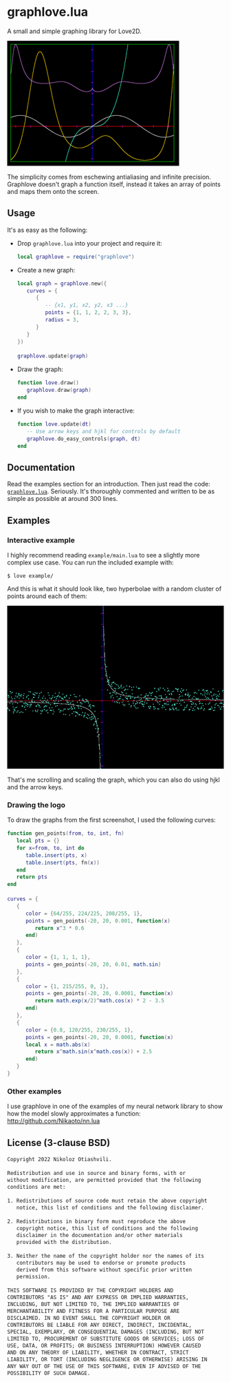 # graphlove.lua
A small and simple graphing library for Love2D.

![graphlove screenshot](./graphlove-screenshot.png)

The simplicity comes from eschewing antialiasing and infinite precision.
Graphlove doesn't graph a function itself, instead it takes an array of points
and maps them onto the screen.

## Usage
It's as easy as the following:

- Drop `graphlove.lua` into your project and require it:
   ```lua
   local graphlove = require("graphlove")
   ```
- Create a new graph:
   ```lua
   local graph = graphlove.new({
      curves = {
         {
            -- {x1, y1, x2, y2, x3 ...}
            points = {1, 1, 2, 2, 3, 3},
            radius = 3,
         }
      }
   })

   graphlove.update(graph)
   ```
- Draw the graph:
   ```lua
   function love.draw()
      graphlove.draw(graph)
   end
   ```
- If you wish to make the graph interactive:
   ```lua
   function love.update(dt)
      -- Use arrow keys and hjkl for controls by default
      graphlove.do_easy_controls(graph, dt)
   end
   ```

## Documentation
Read the examples section for an introduction. Then just read the code:
[`graphlove.lua`](./graphlove.lua). Seriously. It's thoroughly commented and
written to be as simple as possible at around 300 lines.

## Examples

### Interactive example
I highly recommend reading `example/main.lua` to see a slightly more complex use case.
You can run the included example with:
```
$ love example/
```

And this is what it should look like, two hyperbolae with a random cluster of
points around each of them:

![graphlove animation](./graphlove-anim.gif)

That's me scrolling and scaling the graph, which you can also do using hjkl and
the arrow keys.

### Drawing the logo
To draw the graphs from the first screenshot, I used the following curves:
```lua
function gen_points(from, to, int, fn)
   local pts = {}
   for x=from, to, int do
      table.insert(pts, x)
      table.insert(pts, fn(x))
   end
   return pts
end

curves = {
   {
      color = {64/255, 224/225, 208/255, 1},
      points = gen_points(-20, 20, 0.001, function(x)
         return x^3 * 0.6
      end)
   },
   {
      color = {1, 1, 1, 1},
      points = gen_points(-20, 20, 0.01, math.sin)
   },
   {
      color = {1, 215/255, 0, 1},
      points = gen_points(-20, 20, 0.0001, function(x)
         return math.exp(x/2)^math.cos(x) * 2 - 3.5
      end)
   },
   {
      color = {0.8, 120/255, 230/255, 1},
      points = gen_points(-20, 20, 0.0001, function(x)
      local x = math.abs(x)
         return x^math.sin(x^math.cos(x)) + 2.5
      end)
   }
}
```

### Other examples
I use graphlove in one of the examples of my neural network library to show how
the model slowly approximates a function: http://github.com/Nikaoto/nn.lua

## License (3-clause BSD)
```
Copyright 2022 Nikoloz Otiashvili.

Redistribution and use in source and binary forms, with or
without modification, are permitted provided that the following
conditions are met:

1. Redistributions of source code must retain the above copyright
   notice, this list of conditions and the following disclaimer.

2. Redistributions in binary form must reproduce the above
   copyright notice, this list of conditions and the following
   disclaimer in the documentation and/or other materials
   provided with the distribution.

3. Neither the name of the copyright holder nor the names of its
   contributors may be used to endorse or promote products
   derived from this software without specific prior written
   permission.

THIS SOFTWARE IS PROVIDED BY THE COPYRIGHT HOLDERS AND
CONTRIBUTORS "AS IS" AND ANY EXPRESS OR IMPLIED WARRANTIES,
INCLUDING, BUT NOT LIMITED TO, THE IMPLIED WARRANTIES OF
MERCHANTABILITY AND FITNESS FOR A PARTICULAR PURPOSE ARE
DISCLAIMED. IN NO EVENT SHALL THE COPYRIGHT HOLDER OR
CONTRIBUTORS BE LIABLE FOR ANY DIRECT, INDIRECT, INCIDENTAL,
SPECIAL, EXEMPLARY, OR CONSEQUENTIAL DAMAGES (INCLUDING, BUT NOT
LIMITED TO, PROCUREMENT OF SUBSTITUTE GOODS OR SERVICES; LOSS OF
USE, DATA, OR PROFITS; OR BUSINESS INTERRUPTION) HOWEVER CAUSED
AND ON ANY THEORY OF LIABILITY, WHETHER IN CONTRACT, STRICT
LIABILITY, OR TORT (INCLUDING NEGLIGENCE OR OTHERWISE) ARISING IN
ANY WAY OUT OF THE USE OF THIS SOFTWARE, EVEN IF ADVISED OF THE
POSSIBILITY OF SUCH DAMAGE.
```

